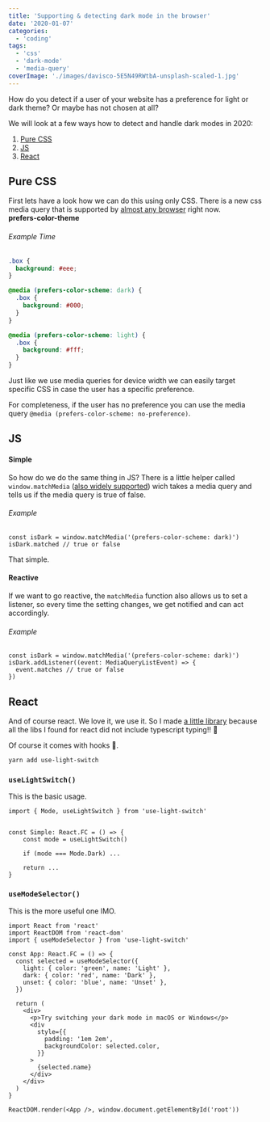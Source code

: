 ```yaml
---
title: 'Supporting & detecting dark mode in the browser'
date: '2020-01-07'
categories:
  - 'coding'
tags:
  - 'css'
  - 'dark-mode'
  - 'media-query'
coverImage: './images/davisco-5E5N49RWtbA-unsplash-scaled-1.jpg'
---
```


How do you detect if a user of your website has a preference for light or dark theme? Or maybe has not chosen at all?

We will look at a few ways how to detect and handle dark modes in 2020:

1. [Pure CSS](#pure-css)
2. [JS](#js)
3. [React](#react)

## Pure CSS

First lets have a look how we can do this using only CSS. There is a new css media query that is supported by [almost any browser](https://caniuse.com/#feat=prefers-color-scheme) right now.  
**prefers-color-theme**

###### Example Time

```css
.box {
  background: #eee;
}

@media (prefers-color-scheme: dark) {
  .box {
    background: #000;
  }
}

@media (prefers-color-scheme: light) {
  .box {
    background: #fff;
  }
}
```

Just like we use media queries for device width we can easily target specific CSS in case the user has a specific preference.

For completeness, if the user has no preference you can use the media query `@media (prefers-color-scheme: no-preference)`.

## JS

#### Simple

So how do we do the same thing in JS? There is a little helper called `window.matchMedia` ([also widely supported](https://caniuse.com/#feat=matchmedia)) wich takes a media query and tells us if the media query is true of false.

###### Example

```tsx
const isDark = window.matchMedia('(prefers-color-scheme: dark)')
isDark.matched // true or false
```

That simple.

#### Reactive

If we want to go reactive, the `matchMedia` function also allows us to set a listener, so every time the setting changes, we get notified and can act accordingly.

###### Example

```tsx
const isDark = window.matchMedia('(prefers-color-scheme: dark)')
isDark.addListener((event: MediaQueryListEvent) => {
  event.matches // true or false
})
```

## React

And of course react. We love it, we use it. So I made [a little library](https://github.com/cupcakearmy/use-light-switch) because all the libs I found for react did not include typescript typing!! 🤕

Of course it comes with hooks 🎣.

```bash
yarn add use-light-switch
```

### `useLightSwitch()`

This is the basic usage.

```tsx
import { Mode, useLightSwitch } from 'use-light-switch'


const Simple: React.FC = () => {
    const mode = useLightSwitch()

    if (mode === Mode.Dark) ...

    return ...
}
```

### `useModeSelector()`

This is the more useful one IMO.

```tsx
import React from 'react'
import ReactDOM from 'react-dom'
import { useModeSelector } from 'use-light-switch'

const App: React.FC = () => {
  const selected = useModeSelector({
    light: { color: 'green', name: 'Light' },
    dark: { color: 'red', name: 'Dark' },
    unset: { color: 'blue', name: 'Unset' },
  })

  return (
    <div>
      <p>Try switching your dark mode in macOS or Windows</p>
      <div
        style={{
          padding: '1em 2em',
          backgroundColor: selected.color,
        }}
      >
        {selected.name}
      </div>
    </div>
  )
}

ReactDOM.render(<App />, window.document.getElementById('root'))
```

